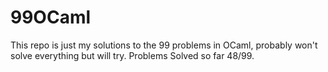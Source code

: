 # 99OCaml
This repo is just my solutions to the 99 problems in OCaml, probably won't solve everything but will try.
Problems Solved so far 48/99. 
